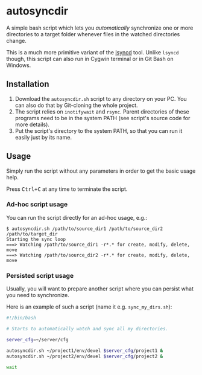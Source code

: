 # autosyncdir

A simple bash script which lets you _automatically_ synchronize one or more directories to a target folder
whenever files in the watched directories change.

This is a much more primitive variant of the [lsyncd][lsyncd] tool.
Unlike `lsyncd` though, this script can also run in Cygwin terminal or in Git Bash on Windows.

## Installation

1. Download the `autosyncdir.sh` script to any directory on your PC.
   You can also do that by Git-cloning the whole project.
2. The script relies on `inotifywait` and `rsync`.
   Parent directories of these programs need to be in the system PATH
   (see script's source code for more details).
3. Put the script's directory to the system PATH, so that you can run it easily just by its name.

## Usage

Simply run the script without any parameters in order to get the basic usage help.

Press <kbd>Ctrl+C</kbd> at any time to terminate the script.

### Ad-hoc script usage

You can run the script directly for an ad-hoc usage, e.g.:

```text
$ autosyncdir.sh /path/to/source_dir1 /path/to/source_dir2 /path/to/target_dir
Starting the sync loop
===> Watching /path/to/source_dir1 -r*.* for create, modify, delete, move
===> Watching /path/to/source_dir2 -r*.* for create, modify, delete, move
```

### Persisted script usage

Usually, you will want to prepare another script where you can persist
what you need to synchronize.

Here is an example of such a script (name it e.g. `sync_my_dirs.sh`):

```bash
#!/bin/bash

# Starts to automatically watch and sync all my directories.

server_cfg=~/server/cfg

autosyncdir.sh ~/project1/env/devel $server_cfg/project1 &
autosyncdir.sh ~/project2/env/devel $server_cfg/project2 &

wait
```

[lsyncd]: hhtps://github.com/lsyncd/lsyncd
